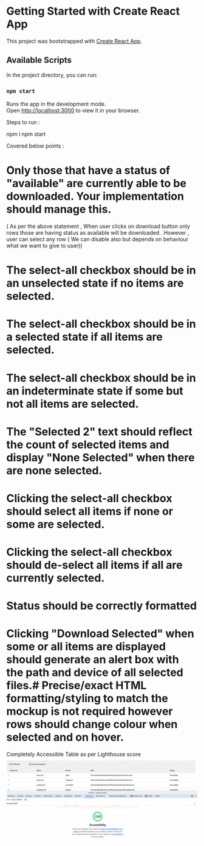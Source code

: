 # Getting Started with Create React App

This project was bootstrapped with [Create React App](https://github.com/facebook/create-react-app).

## Available Scripts

In the project directory, you can run:

### `npm start`

Runs the app in the development mode.\
Open [http://localhost:3000](http://localhost:3000) to view it in your browser.


Steps to run :

npm i
npm start


Covered below points :


# Only those that have a status of "available" are currently able to be downloaded. Your implementation should manage this.
( As per the above statement , When user clicks on download button only rows those are having status as available will be downloaded .
However , user can select any row ( We can disable also but depends on behaviour what we want to give to user))
# The select-all checkbox should be in an unselected state if no items are selected.
# The select-all checkbox should be in a selected state if all items are selected.
# The select-all checkbox should be in an indeterminate state if some but not all items are selected.
# The "Selected 2" text should reflect the count of selected items and display "None Selected" when there are none selected.
# Clicking the select-all checkbox should select all items if none or some are selected.
# Clicking the select-all checkbox should de-select all items if all are currently selected.
# Status should be correctly formatted
# Clicking "Download Selected" when some or all items are displayed should generate an alert box with the path and device of all selected files.# Precise/exact HTML formatting/styling to match the mockup is not required however rows should change colour when selected and on hover.


Completely Accessible Table as per Lighthouse score
![Lighthouse Score](image.png)



